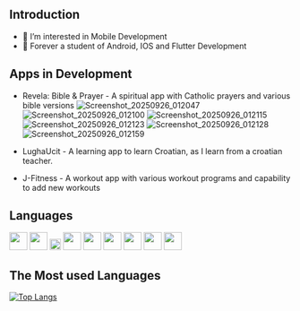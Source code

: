 ## Introduction
- 👀 I’m interested in Mobile Development
- 🌱 Forever a student of Android, IOS and Flutter Development

## Apps in Development
- Revela: Bible & Prayer - A spiritual app with Catholic prayers and various bible versions
 ![Screenshot_20250926_012047](https://github.com/user-attachments/assets/3a781748-059b-46d6-978c-75db1702d74b) ![Screenshot_20250926_012100](https://github.com/user-attachments/assets/5074b256-d4e4-42bd-8579-b14fec315178)
![Screenshot_20250926_012115](https://github.com/user-attachments/assets/ec61bb68-5691-4b86-bcc6-4aee55e285d5) ![Screenshot_20250926_012123](https://github.com/user-attachments/assets/14ff6851-77e4-4383-b18f-d02015437472)
![Screenshot_20250926_012128](https://github.com/user-attachments/assets/ea6d9008-6e1a-4350-b561-6f24a60f5415) ![Screenshot_20250926_012159](https://github.com/user-attachments/assets/b127efdb-3edd-4759-a681-9120b334a31d)


- LughaUcit  - A learning app to learn Croatian, as I learn from a croatian teacher.
- J-Fitness  -  A workout app with various workout programs and capability to add new workouts




## Languages

<img height="32" src="https://cdn.simpleicons.org/flutter?viewbox=auto" /> <img height="32" src="https://cdn.simpleicons.org/dart?viewbox=auto" />
<img height="20" src="https://cdn.simpleicons.org/android?viewbox=auto" />
<img height="32" src="https://cdn.simpleicons.org/swift?viewbox=auto" />
<img height="32" src="https://cdn.simpleicons.org/javascript?viewbox=auto" />
<img height="32" src="https://cdn.simpleicons.org/css?viewbox=auto" />
<img height="32" src="https://cdn.simpleicons.org/c++?viewbox=auto" />
<img height="32" src="https://cdn.simpleicons.org/react?viewbox=auto" />
<img height="32" src="https://cdn.simpleicons.org/python?viewbox=auto" />


## The Most used Languages

[![Top Langs](https://github-readme-stats.vercel.app/api/top-langs/?username=briannaBrie&layout=donut)](https://github.com/briannaBrie/github-readme-stats)
<!---
briannaBrie/briannaBrie is a ✨ special ✨ repository because its `README.md` (this file) appears on your GitHub profile.
You can click the Preview link to take a look at your changes.
--->
